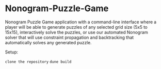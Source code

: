 # Nonogram-Puzzle-Game
Nonogram Puzzle Game application with a command-line interface where a player will be able to generate puzzles of any selected grid size (5x5 to 15x15), interactively solve the puzzles, or use our automated Nonogram solver that will use constraint propagation and backtracking that automatically solves any generated puzzle.

Setup:

``` clone the repository ```
``` dune build ```